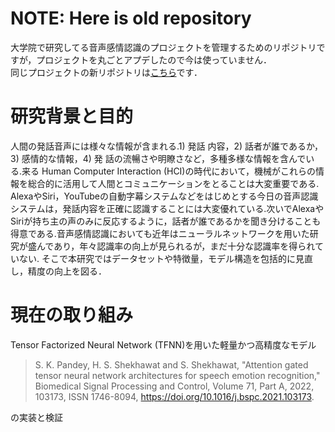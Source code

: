 # NOTE: Here is old repository
大学院で研究してる音声感情認識のプロジェクトを管理するためのリポジトリですが，プロジェクトを丸ごとアプデしたので今は使っていません．  
同じプロジェクトの新リポジトリは[こちら](https://github.com/masato-arch/SER_with_TFNN)です．

# 研究背景と目的
人間の発話音声には様々な情報が含まれる.1) 発話 内容，2) 話者が誰であるか，3) 感情的な情報，4) 発 話の流暢さや明瞭さなど，多種多様な情報を含んでいる.来る Human Computer Interaction (HCI)の時代において，機械がこれらの情報を総合的に活用して人間とコミュニケーションをとることは大変重要である. AlexaやSiri，YouTubeの自動字幕システムなどをはじめとする今日の音声認識システムは，発話内容を正確に認識することには大変優れている.次いでAlexaやSiriが持ち主の声のみに反応するように，話者が誰であるかを聞き分けることも得意である.音声感情認識においても近年はニューラルネットワークを用いた研究が盛んであり，年々認識率の向上が見られるが，まだ十分な認識率を得られていない. そこで本研究ではデータセットや特徴量，モデル構造を包括的に見直し，精度の向上を図る．  

# 現在の取り組み

Tensor Factorized Neural Network (TFNN)を用いた軽量かつ高精度なモデル
> S. K. Pandey, H. S. Shekhawat and S. Shekhawat, "Attention gated tensor neural network architectures for speech emotion recognition," Biomedical Signal Processing and Control, Volume 71, Part A, 2022, 103173, ISSN 1746-8094, https://doi.org/10.1016/j.bspc.2021.103173.

の実装と検証

